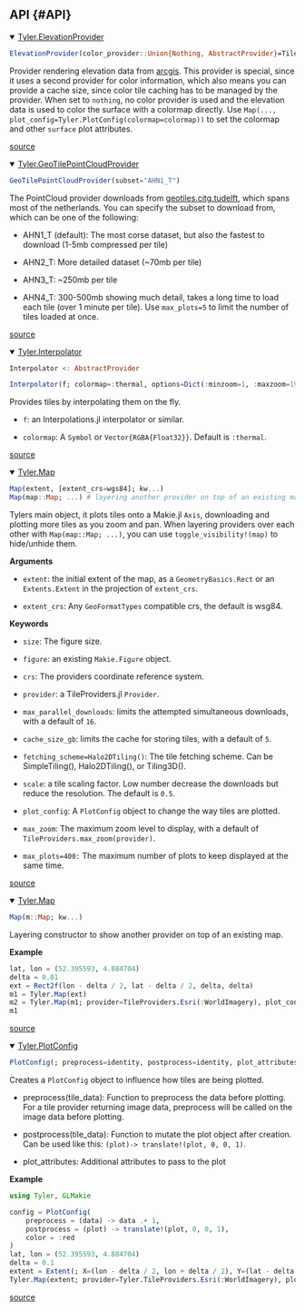
## API {#API}
<details class='jldocstring custom-block' open>
<summary><a id='Tyler.ElevationProvider' href='#Tyler.ElevationProvider'><span class="jlbinding">Tyler.ElevationProvider</span></a> <Badge type="info" class="jlObjectType jlType" text="Type" /></summary>



```julia
ElevationProvider(color_provider::Union{Nothing, AbstractProvider}=TileProviders.Esri(:WorldImagery); cache_size_gb=5)
```


Provider rendering elevation data from [arcgis](https://elevation3d.arcgis.com/arcgis/rest/services/WorldElevation3D/Terrain3D/ImageServer). This provider is special, since it uses a second provider for color information, which also means you can provide a cache size, since color tile caching has to be managed by the provider. When set to `nothing`, no color provider is used and the elevation data is used to color the surface with a colormap directly. Use `Map(..., plot_config=Tyler.PlotConfig(colormap=colormap))` to set the colormap and other `surface` plot attributes.


<Badge type="info" class="source-link" text="source"><a href="https://github.com/MakieOrg/Tyler.jl/blob/2dbaa116d23bd7521931930e7f9be7aaa09aa71f/src/provider/elevation/elevation-provider.jl#L1-L9" target="_blank" rel="noreferrer">source</a></Badge>

</details>

<details class='jldocstring custom-block' open>
<summary><a id='Tyler.GeoTilePointCloudProvider' href='#Tyler.GeoTilePointCloudProvider'><span class="jlbinding">Tyler.GeoTilePointCloudProvider</span></a> <Badge type="info" class="jlObjectType jlType" text="Type" /></summary>



```julia
GeoTilePointCloudProvider(subset="AHN1_T")
```


The PointCloud provider downloads from [geotiles.citg.tudelft](https://geotiles.citg.tudelft.nl), which spans most of the netherlands. You can specify the subset to download from, which can be one of the following:
- AHN1_T (default): The most corse dataset, but also the fastest to download (1-5mb compressed per tile)
  
- AHN2_T: More detailed dataset (~70mb per tile)
  
- AHN3_T: ~250mb per tile
  
- AHN4_T: 300-500mb showing much detail, takes a long time to load each tile (over 1 minute per tile). Use `max_plots=5` to limit the number of tiles loaded at once.
  


<Badge type="info" class="source-link" text="source"><a href="https://github.com/MakieOrg/Tyler.jl/blob/2dbaa116d23bd7521931930e7f9be7aaa09aa71f/src/provider/pointclouds/geotiles-pointcloud-provider.jl#L1-L10" target="_blank" rel="noreferrer">source</a></Badge>

</details>

<details class='jldocstring custom-block' open>
<summary><a id='Tyler.Interpolator' href='#Tyler.Interpolator'><span class="jlbinding">Tyler.Interpolator</span></a> <Badge type="info" class="jlObjectType jlType" text="Type" /></summary>



```julia
Interpolator <: AbstractProvider

Interpolator(f; colormap=:thermal, options=Dict(:minzoom=1, :maxzoom=19))
```


Provides tiles by interpolating them on the fly.
- `f`: an Interpolations.jl interpolator or similar.
  
- `colormap`: A `Symbol` or `Vector{RGBA{Float32}}`. Default is `:thermal`.
  


<Badge type="info" class="source-link" text="source"><a href="https://github.com/MakieOrg/Tyler.jl/blob/2dbaa116d23bd7521931930e7f9be7aaa09aa71f/src/provider/interpolations.jl#L2-L11" target="_blank" rel="noreferrer">source</a></Badge>

</details>

<details class='jldocstring custom-block' open>
<summary><a id='Tyler.Map' href='#Tyler.Map'><span class="jlbinding">Tyler.Map</span></a> <Badge type="info" class="jlObjectType jlType" text="Type" /></summary>



```julia
Map(extent, [extent_crs=wgs84]; kw...)
Map(map::Map; ...) # layering another provider on top of an existing map
```


Tylers main object, it plots tiles onto a Makie.jl `Axis`, downloading and plotting more tiles as you zoom and pan. When layering providers over each other with `Map(map::Map; ...)`, you can use `toggle_visibility!(map)` to hide/unhide them.

**Arguments**
- `extent`: the initial extent of the map, as a `GeometryBasics.Rect`   or an `Extents.Extent` in the projection of `extent_crs`.
  
- `extent_crs`: Any `GeoFormatTypes` compatible crs, the default is wsg84.
  

**Keywords**
- `size`: The figure size.
  
- `figure`: an existing `Makie.Figure` object.
  
- `crs`: The providers coordinate reference system.
  
- `provider`: a TileProviders.jl `Provider`.
  
- `max_parallel_downloads`: limits the attempted simultaneous downloads, with a default of `16`.
  
- `cache_size_gb`: limits the cache for storing tiles, with a default of `5`.
  
- `fetching_scheme=Halo2DTiling()`: The tile fetching scheme. Can be SimpleTiling(), Halo2DTiling(), or Tiling3D().
  
- `scale`: a tile scaling factor. Low number decrease the downloads but reduce the resolution.   The default is `0.5`.
  
- `plot_config`: A `PlotConfig` object to change the way tiles are plotted.
  
- `max_zoom`: The maximum zoom level to display, with a default of `TileProviders.max_zoom(provider)`.
  
- `max_plots=400:` The maximum number of plots to keep displayed at the same time.
  


<Badge type="info" class="source-link" text="source"><a href="https://github.com/MakieOrg/Tyler.jl/blob/2dbaa116d23bd7521931930e7f9be7aaa09aa71f/src/map.jl#L1-L29" target="_blank" rel="noreferrer">source</a></Badge>

</details>

<details class='jldocstring custom-block' open>
<summary><a id='Tyler.Map-Tuple{Tyler.Map}' href='#Tyler.Map-Tuple{Tyler.Map}'><span class="jlbinding">Tyler.Map</span></a> <Badge type="info" class="jlObjectType jlMethod" text="Method" /></summary>



```julia
Map(m::Map; kw...)
```


Layering constructor to show another provider on top of an existing map.

**Example**

```julia
lat, lon = (52.395593, 4.884704)
delta = 0.01
ext = Rect2f(lon - delta / 2, lat - delta / 2, delta, delta)
m1 = Tyler.Map(ext)
m2 = Tyler.Map(m1; provider=TileProviders.Esri(:WorldImagery), plot_config=Tyler.PlotConfig(alpha=0.5, postprocess=(p-> translate!(p, 0, 0, 1f0))))
m1
```



<Badge type="info" class="source-link" text="source"><a href="https://github.com/MakieOrg/Tyler.jl/blob/2dbaa116d23bd7521931930e7f9be7aaa09aa71f/src/map.jl#L54-L67" target="_blank" rel="noreferrer">source</a></Badge>

</details>

<details class='jldocstring custom-block' open>
<summary><a id='Tyler.PlotConfig-Tuple{}' href='#Tyler.PlotConfig-Tuple{}'><span class="jlbinding">Tyler.PlotConfig</span></a> <Badge type="info" class="jlObjectType jlMethod" text="Method" /></summary>



```julia
PlotConfig(; preprocess=identity, postprocess=identity, plot_attributes...)
```


Creates a `PlotConfig` object to influence how tiles are being plotted.
- preprocess(tile_data): Function to preprocess the data before plotting. For a tile provider returning image data, preprocess will be called on the image data before plotting.
  
- postprocess(tile_data): Function to mutate the plot object after creation. Can be used like this: `(plot)-> translate!(plot, 0, 0, 1)`.
  
- plot_attributes: Additional attributes to pass to the plot
  

**Example**

```julia
using Tyler, GLMakie

config = PlotConfig(
    preprocess = (data) -> data .+ 1,
    postprocess = (plot) -> translate!(plot, 0, 0, 1),
    color = :red
)
lat, lon = (52.395593, 4.884704)
delta = 0.1
extent = Extent(; X=(lon - delta / 2, lon + delta / 2), Y=(lat - delta / 2, lat + delta / 2))
Tyler.Map(extent; provider=Tyler.TileProviders.Esri(:WorldImagery), plot_config=config)
```



<Badge type="info" class="source-link" text="source"><a href="https://github.com/MakieOrg/Tyler.jl/blob/2dbaa116d23bd7521931930e7f9be7aaa09aa71f/src/tile-plotting.jl#L47-L70" target="_blank" rel="noreferrer">source</a></Badge>

</details>

